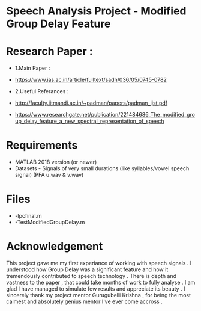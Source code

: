 # Speech Analysis Project - Modified Group Delay Feature

# Research Paper : 
* 1.Main Paper : 
* https://www.ias.ac.in/article/fulltext/sadh/036/05/0745-0782 

* 2.Useful Referances : 
* http://faculty.iitmandi.ac.in/~padman/papers/padman_ijst.pdf
* https://www.researchgate.net/publication/221484686_The_modified_group_delay_feature_a_new_spectral_representation_of_speech


# Requirements 
- MATLAB 2018 version (or newer) 
- Datasets - Signals of very small durations (like syllables/vowel speech signal) (PFA u.wav & v.wav)

# Files 
* -lpcfinal.m
* -TestModifiedGroupDelay.m

# Acknowledgement

This project gave me my first experiance of working with speech signals . I understood how Group Delay was a significant feature 
and how it tremendously contributed to speech technology . There is depth and vastness to the paper , that could take months of work
to fully analyse . I am glad I have managed to simulate few results and appreciate its beauty . I sincerely thank my project mentor
Gurugubelli Krishna , for being the most calmest and absolutely genius mentor I've ever come accross . 








